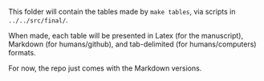 This folder will contain the tables made by `make tables`, via scripts in `../../src/final/`.

When made, each table will be presented in Latex (for the manuscript), Markdown (for humans/github), 
and tab-delimited (for humans/computers) formats.

For now, the repo just comes with the Markdown versions.